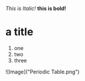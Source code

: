 *This is Italic!* 
**this is bold!**
# a title

1. one
2. two
3. three

![Image]("Periodic Table.png")
